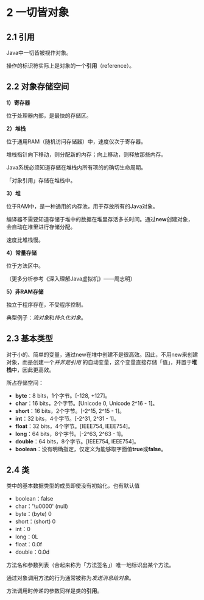 # 2 一切皆对象

## 2.1 引用

Java中一切皆被视作对象。

操作的标识符实际上是对象的一个**引用**（reference）。

## 2.2 对象存储空间

**1）寄存器**

位于处理器内部，是最快的存储区。

**2）堆栈**

位于通用RAM（随机访问存储器）中，速度仅次于寄存器。

堆栈指针向下移动，则分配新的内存；向上移动，则释放那些内存。

Java系统必须知道存储在堆栈内所有项的的确切生命周期。

「对象引用」存储在堆栈中。

**3）堆**

位于RAM中，是一种通用的内存池，用于存放所有的Java对象。

编译器不需要知道存储于堆中的数据在堆里存活多长时间。通过**new**创建对象，会自动在堆里进行存储分配。

速度比堆栈慢。

**4）常量存储**

位于方法区中。

（更多分析参考《深入理解Java虚拟机》——周志明）

**5）非RAM存储**

独立于程序存在，不受程序控制。

典型例子：*流对象*和*持久化对象*。

## 2.3 基本类型

对于小的、简单的变量，通过new在堆中创建不是很高效。因此，不用new来创建对象，而是创建一个*并非是引用* 的自动变量，这个变量直接存储「值」，并置于**堆栈**中，因此更高效。

所占存储空间：

- **byte**：8 bits，1个字节。[-128, +127]。
- **char**：16 bits，2个字节。[Unicode 0, Unicode 2^16 - 1]。
- **short**：16 bits，2个字节。[-2^15, 2^15 - 1]。
- **int**：32 bits，4个字节。[-2^31, 2^31 - 1]。
- **float**：32 bits，4个字节。[IEEE754, IEEE754]。
- **long**：64 bits，8个字节。[-2^63, 2^63 - 1]。
- **double**：64 bits，8个字节。[IEEE754, IEEE754]。
- **boolean**：没有明确指定，仅定义为能够取字面值**true**或**false**。

## 2.4 类

类中的基本数据类型的成员即使没有初始化，也有默认值

- boolean：false
- char：'\u0000' (null)
- byte：(byte) 0
- short：(short) 0
- int：0
- long：0L
- float：0.0f
- double：0.0d



方法名和参数列表（合起来称为「方法签名」）唯一地标识出某个方法。

通过对象调用方法的行为通常被称为*发送消息给对象*。

方法调用时传递的参数同样是类的**引用**。